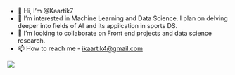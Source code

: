 - 👋 Hi, I’m @Kaartik7
- 👀 I’m interested in Machine Learning and Data Science. I plan on delving deeper into fields of AI and its appilcation in sports DS.
- 💞️ I’m looking to collaborate on Front end projects and data science research.
- 📫 How to reach me - ikaartik4@gmail.com

<!---
Kaartik7/Kaartik7 is a ✨ special ✨ repository because its `README.md` (this file) appears on your GitHub profile.
You can click the Preview link to take a look at your changes.
--->
<img src= "https://github-readme-stats.vercel.app/api?username=Kaartik7&&show_icons=true&title_color=ffffff&icon_color=bb2acf&text_color=daf7dc&bg_color=151515">
